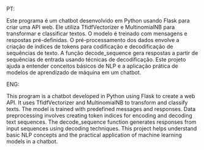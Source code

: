 PT: 

Este programa é um chatbot desenvolvido em Python usando Flask para criar uma API web.
Ele utiliza TfidfVectorizer e MultinomialNB para transformar e classificar textos. 
O modelo é treinado com mensagens e respostas pré-definidas. 
O pré-processamento dos dados envolve a criação de índices de tokens para codificação e decodificação de sequências de texto. 
A função decode_sequence gera respostas a partir de sequências de entrada usando técnicas de decodificação. 
Este projeto ajuda a entender conceitos básicos de NLP e a aplicação prática de modelos de aprendizado de máquina em um chatbot.


ENG:

This program is a chatbot developed in Python using Flask to create a web API. 
It uses TfidfVectorizer and MultinomialNB to transform and classify texts. 
The model is trained with predefined messages and responses. 
Data preprocessing involves creating token indices for encoding and decoding text sequences. 
The decode_sequence function generates responses from input sequences using decoding techniques. 
This project helps understand basic NLP concepts and the practical application of machine learning models in a chatbot.
